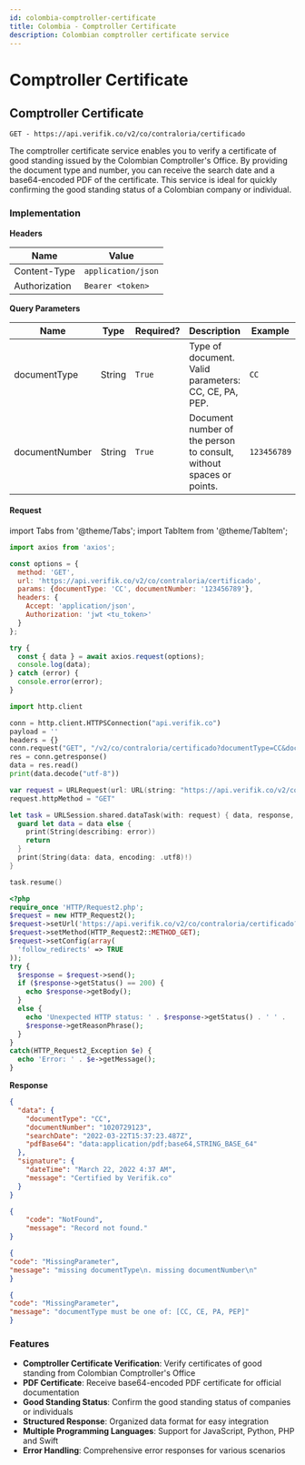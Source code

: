 ```yaml
---
id: colombia-comptroller-certificate
title: Colombia - Comptroller Certificate
description: Colombian comptroller certificate service
---
```


# Comptroller Certificate

## Comptroller Certificate

`GET - https://api.verifik.co/v2/co/contraloria/certificado`

The comptroller certificate service enables you to verify a certificate of good standing issued by the Colombian Comptroller's Office. By providing the document type and number, you can receive the search date and a base64-encoded PDF of the certificate. This service is ideal for quickly confirming the good standing status of a Colombian company or individual.

### Implementation

**Headers**

| Name          | Value              |
| ------------- | ------------------ |
| Content-Type  | `application/json` |
| Authorization | `Bearer <token>`   |

**Query Parameters**

<table><thead><tr><th width="182">Name</th><th width="83">Type</th><th width="107">Required?</th><th width="243">Description</th><th>Example</th></tr></thead><tbody><tr><td>documentType</td><td>String</td><td><code>True</code></td><td>Type of document. Valid parameters: CC, CE, PA, PEP.</td><td><code>CC</code></td></tr><tr><td>documentNumber</td><td>String</td><td><code>True</code></td><td>Document number of the person to consult, without spaces or points.</td><td><code>123456789</code></td></tr></tbody></table>

#### Request

import Tabs from '@theme/Tabs';
import TabItem from '@theme/TabItem';

<Tabs>
<TabItem value="javascript" label="JavaScript">

```javascript
import axios from 'axios';

const options = {
  method: 'GET',
  url: 'https://api.verifik.co/v2/co/contraloria/certificado',
  params: {documentType: 'CC', documentNumber: '123456789'},
  headers: {
    Accept: 'application/json',
    Authorization: 'jwt <tu_token>'
  }
};

try {
  const { data } = await axios.request(options);
  console.log(data);
} catch (error) {
  console.error(error);
}
```

</TabItem>
<TabItem value="python" label="Python">

```python
import http.client

conn = http.client.HTTPSConnection("api.verifik.co")
payload = ''
headers = {}
conn.request("GET", "/v2/co/contraloria/certificado?documentType=CC&documentNumber=", payload, headers)
res = conn.getresponse()
data = res.read()
print(data.decode("utf-8"))
```

</TabItem>
<TabItem value="swift" label="Swift">

```swift
var request = URLRequest(url: URL(string: "https://api.verifik.co/v2/co/contraloria/certificado?documentType=CC&documentNumber=")!,timeoutInterval: Double.infinity)
request.httpMethod = "GET"

let task = URLSession.shared.dataTask(with: request) { data, response, error in 
  guard let data = data else {
    print(String(describing: error))
    return
  }
  print(String(data: data, encoding: .utf8)!)
}

task.resume()

```

</TabItem>
<TabItem value="php" label="PHP">

```php
<?php
require_once 'HTTP/Request2.php';
$request = new HTTP_Request2();
$request->setUrl('https://api.verifik.co/v2/co/contraloria/certificado?documentType=CC&documentNumber=');
$request->setMethod(HTTP_Request2::METHOD_GET);
$request->setConfig(array(
  'follow_redirects' => TRUE
));
try {
  $response = $request->send();
  if ($response->getStatus() == 200) {
    echo $response->getBody();
  }
  else {
    echo 'Unexpected HTTP status: ' . $response->getStatus() . ' ' .
    $response->getReasonPhrase();
  }
}
catch(HTTP_Request2_Exception $e) {
  echo 'Error: ' . $e->getMessage();
}
```

</TabItem>
</Tabs>

**Response**

<Tabs>
<TabItem value="200" label="200">

```json
{
  "data": {
    "documentType": "CC",
    "documentNumber": "1020729123",
    "searchDate": "2022-03-22T15:37:23.487Z",
    "pdfBase64": "data:application/pdf;base64,STRING_BASE_64"
  },
  "signature": {
    "dateTime": "March 22, 2022 4:37 AM",
    "message": "Certified by Verifik.co"
  }
}
```

</TabItem>
<TabItem value="404" label="404">

```json
{
    "code": "NotFound",
    "message": "Record not found."
}
```

</TabItem>
<TabItem value="409-1" label="409 (Missing Parameters)">

```json
{
"code": "MissingParameter",
"message": "missing documentType\n. missing documentNumber\n"
}
```

</TabItem>
<TabItem value="409-2" label="409 (Invalid Document Type)">

```json
{
"code": "MissingParameter",
"message": "documentType must be one of: [CC, CE, PA, PEP]"
}
```

</TabItem>
</Tabs>

### Features

-   **Comptroller Certificate Verification**: Verify certificates of good standing from Colombian Comptroller's Office
-   **PDF Certificate**: Receive base64-encoded PDF certificate for official documentation
-   **Good Standing Status**: Confirm the good standing status of companies or individuals
-   **Structured Response**: Organized data format for easy integration
-   **Multiple Programming Languages**: Support for JavaScript, Python, PHP and Swift
-   **Error Handling**: Comprehensive error responses for various scenarios